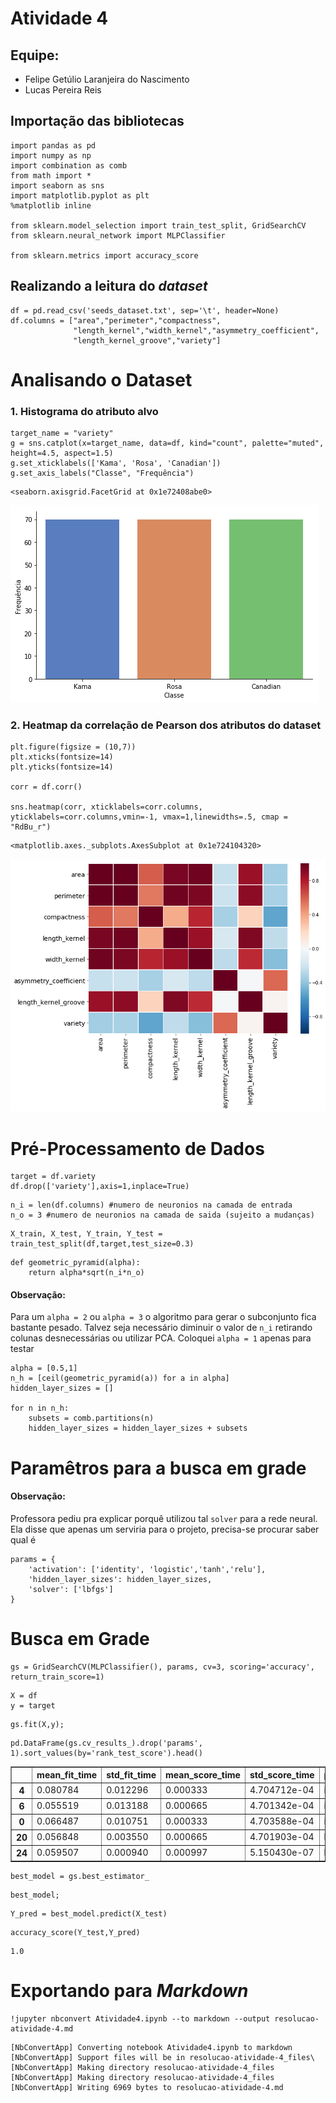 
# Atividade 4

## Equipe:

* Felipe Getúlio Laranjeira do Nascimento
* Lucas Pereira Reis

## Importação das bibliotecas


```
import pandas as pd
import numpy as np
import combination as comb
from math import *
import seaborn as sns
import matplotlib.pyplot as plt
%matplotlib inline

from sklearn.model_selection import train_test_split, GridSearchCV
from sklearn.neural_network import MLPClassifier

from sklearn.metrics import accuracy_score
```

## Realizando a leitura do *dataset*


```
df = pd.read_csv('seeds_dataset.txt', sep='\t', header=None)
df.columns = ["area","perimeter","compactness",
              "length_kernel","width_kernel","asymmetry_coefficient",
              "length_kernel_groove","variety"]
```

# Analisando o Dataset

### 1. Histograma do atributo alvo


```
target_name = "variety"
g = sns.catplot(x=target_name, data=df, kind="count", palette="muted", height=4.5, aspect=1.5)
g.set_xticklabels(['Kama', 'Rosa', 'Canadian'])
g.set_axis_labels("Classe", "Frequência")
```




    <seaborn.axisgrid.FacetGrid at 0x1e72408abe0>




![png](resolucao-atividade-4_files/resolucao-atividade-4_8_1.png)


### 2. Heatmap da correlação de Pearson dos atributos do dataset


```
plt.figure(figsize = (10,7))
plt.xticks(fontsize=14)
plt.yticks(fontsize=14)

corr = df.corr()

sns.heatmap(corr, xticklabels=corr.columns, yticklabels=corr.columns,vmin=-1, vmax=1,linewidths=.5, cmap = "RdBu_r")
```




    <matplotlib.axes._subplots.AxesSubplot at 0x1e724104320>




![png](resolucao-atividade-4_files/resolucao-atividade-4_10_1.png)


# Pré-Processamento de Dados


```
target = df.variety
df.drop(['variety'],axis=1,inplace=True)
```


```
n_i = len(df.columns) #numero de neuronios na camada de entrada
n_o = 3 #numero de neuronios na camada de saida (sujeito a mudanças)
```


```
X_train, X_test, Y_train, Y_test = train_test_split(df,target,test_size=0.3)
```


```
def geometric_pyramid(alpha):
    return alpha*sqrt(n_i*n_o)
```

#### Observação:
Para um `alpha = 2` ou `alpha = 3` o algoritmo para gerar o subconjunto fica bastante pesado. Talvez seja necessário diminuir o valor de `n_i` retirando colunas desnecessárias ou utilizar PCA. Coloquei `alpha = 1` apenas para testar


```
alpha = [0.5,1]
n_h = [ceil(geometric_pyramid(a)) for a in alpha]
hidden_layer_sizes = []

for n in n_h:
    subsets = comb.partitions(n)
    hidden_layer_sizes = hidden_layer_sizes + subsets
```

# Paramêtros para a busca em grade

#### Observação:
Professora pediu pra explicar porquê utilizou tal `solver` para a rede neural. Ela disse que apenas um serviria para o projeto, precisa-se procurar saber qual é


```
params = {
    'activation': ['identity', 'logistic','tanh','relu'],
    'hidden_layer_sizes': hidden_layer_sizes,
    'solver': ['lbfgs']
}
```

# Busca em Grade


```
gs = GridSearchCV(MLPClassifier(), params, cv=3, scoring='accuracy', return_train_score=1)
```


```
X = df
y = target
```


```
gs.fit(X,y);
```


```
pd.DataFrame(gs.cv_results_).drop('params', 1).sort_values(by='rank_test_score').head()
```




<div>
<style scoped>
    .dataframe tbody tr th:only-of-type {
        vertical-align: middle;
    }

    .dataframe tbody tr th {
        vertical-align: top;
    }

    .dataframe thead th {
        text-align: right;
    }
</style>
<table border="1" class="dataframe">
  <thead>
    <tr style="text-align: right;">
      <th></th>
      <th>mean_fit_time</th>
      <th>std_fit_time</th>
      <th>mean_score_time</th>
      <th>std_score_time</th>
      <th>param_activation</th>
      <th>param_hidden_layer_sizes</th>
      <th>param_solver</th>
      <th>split0_test_score</th>
      <th>split1_test_score</th>
      <th>split2_test_score</th>
      <th>mean_test_score</th>
      <th>std_test_score</th>
      <th>rank_test_score</th>
      <th>split0_train_score</th>
      <th>split1_train_score</th>
      <th>split2_train_score</th>
      <th>mean_train_score</th>
      <th>std_train_score</th>
    </tr>
  </thead>
  <tbody>
    <tr>
      <th>4</th>
      <td>0.080784</td>
      <td>0.012296</td>
      <td>0.000333</td>
      <td>4.704712e-04</td>
      <td>identity</td>
      <td>(5,)</td>
      <td>lbfgs</td>
      <td>0.986111</td>
      <td>0.971014</td>
      <td>0.797101</td>
      <td>0.919048</td>
      <td>0.085531</td>
      <td>1</td>
      <td>0.985507</td>
      <td>0.971631</td>
      <td>1.000000</td>
      <td>0.985713</td>
      <td>0.011582</td>
    </tr>
    <tr>
      <th>6</th>
      <td>0.055519</td>
      <td>0.013188</td>
      <td>0.000665</td>
      <td>4.701342e-04</td>
      <td>identity</td>
      <td>(3, 2)</td>
      <td>lbfgs</td>
      <td>0.972222</td>
      <td>0.971014</td>
      <td>0.797101</td>
      <td>0.914286</td>
      <td>0.081977</td>
      <td>2</td>
      <td>0.978261</td>
      <td>0.964539</td>
      <td>1.000000</td>
      <td>0.980933</td>
      <td>0.014600</td>
    </tr>
    <tr>
      <th>0</th>
      <td>0.066487</td>
      <td>0.010751</td>
      <td>0.000333</td>
      <td>4.703588e-04</td>
      <td>identity</td>
      <td>(3,)</td>
      <td>lbfgs</td>
      <td>0.972222</td>
      <td>0.985507</td>
      <td>0.768116</td>
      <td>0.909524</td>
      <td>0.099071</td>
      <td>3</td>
      <td>0.985507</td>
      <td>0.957447</td>
      <td>1.000000</td>
      <td>0.980985</td>
      <td>0.017664</td>
    </tr>
    <tr>
      <th>20</th>
      <td>0.056848</td>
      <td>0.003550</td>
      <td>0.000665</td>
      <td>4.701903e-04</td>
      <td>logistic</td>
      <td>(3,)</td>
      <td>lbfgs</td>
      <td>0.972222</td>
      <td>0.913043</td>
      <td>0.840580</td>
      <td>0.909524</td>
      <td>0.053978</td>
      <td>3</td>
      <td>0.971014</td>
      <td>0.872340</td>
      <td>1.000000</td>
      <td>0.947785</td>
      <td>0.054644</td>
    </tr>
    <tr>
      <th>24</th>
      <td>0.059507</td>
      <td>0.000940</td>
      <td>0.000997</td>
      <td>5.150430e-07</td>
      <td>logistic</td>
      <td>(5,)</td>
      <td>lbfgs</td>
      <td>0.944444</td>
      <td>0.913043</td>
      <td>0.768116</td>
      <td>0.876190</td>
      <td>0.076689</td>
      <td>5</td>
      <td>0.934783</td>
      <td>0.872340</td>
      <td>0.992908</td>
      <td>0.933344</td>
      <td>0.049232</td>
    </tr>
  </tbody>
</table>
</div>




```
best_model = gs.best_estimator_
```


```
best_model;
```


```
Y_pred = best_model.predict(X_test)
```


```
accuracy_score(Y_test,Y_pred)
```




    1.0



# Exportando para *Markdown*


```
!jupyter nbconvert Atividade4.ipynb --to markdown --output resolucao-atividade-4.md
```

    [NbConvertApp] Converting notebook Atividade4.ipynb to markdown
    [NbConvertApp] Support files will be in resolucao-atividade-4_files\
    [NbConvertApp] Making directory resolucao-atividade-4_files
    [NbConvertApp] Making directory resolucao-atividade-4_files
    [NbConvertApp] Writing 6969 bytes to resolucao-atividade-4.md
    
